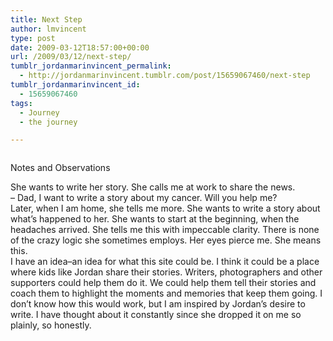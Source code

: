 ```yaml
---
title: Next Step
author: lmvincent
type: post
date: 2009-03-12T18:57:00+00:00
url: /2009/03/12/next-step/
tumblr_jordanmarinvincent_permalink:
  - http://jordanmarinvincent.tumblr.com/post/15659067460/next-step
tumblr_jordanmarinvincent_id:
  - 15659067460
tags:
  - Journey
  - the journey

---
```

<a href="http://www.flickr.com/photos/larryvincent/3350731478/" title="photo sharing" target="_blank" rel="noopener"><img src="http://farm4.static.flickr.com/3474/3350731478_cd960c53ef_m.jpg" alt="" /></a>

Notes and Observations

She wants to write her story. She calls me at work to share the news.  
&ndash; Dad, I want to write a story about my cancer. Will you help me?  
Later, when I am home, she tells me more. She wants to write a story about what&rsquo;s happened to her. She wants to start at the beginning, when the headaches arrived. She tells me this with impeccable clarity. There is none of the crazy logic she sometimes employs. Her eyes pierce me. She means this.  
I have an idea&ndash;an idea for what this site could be. I think it could be a place where kids like Jordan share their stories. Writers, photographers and other supporters could help them do it. We could help them tell their stories and coach them to highlight the moments and memories that keep them going. I don&rsquo;t know how this would work, but I am inspired by Jordan&rsquo;s desire to write. I have thought about it constantly since she dropped it on me so plainly, so honestly.

<div class="blogger-post-footer">
  <img loading="lazy" width="1" height="1" src="https://blogger.googleusercontent.com/tracker/9039099668816362935-8250525665755074347?l=jordansjourney2.blogspot.com" alt="" />
</div>